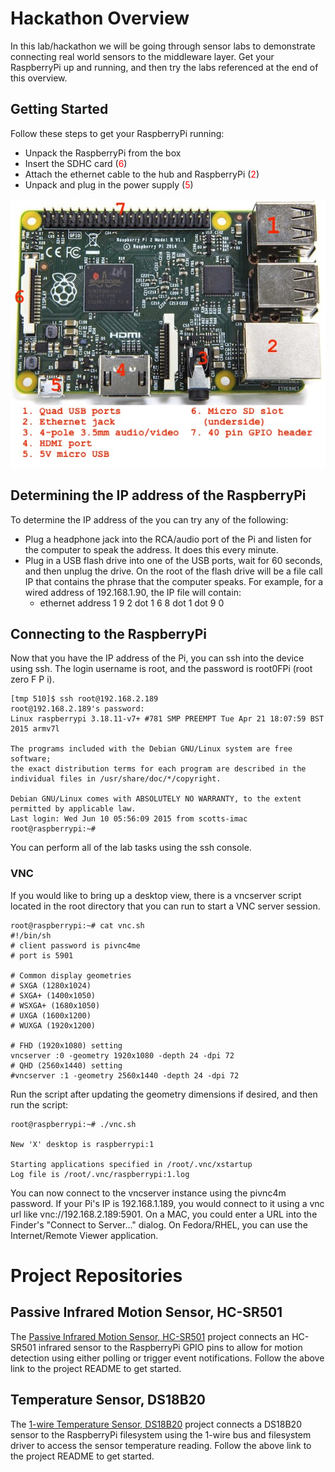 # Hackathon Overview
In this lab/hackathon we will be going through sensor labs to demonstrate connecting real world sensors to the middleware layer. Get your RaspberryPi up and running, and then try the labs referenced at the end of this overview.

## Getting Started
Follow these steps to get your RaspberryPi running:

* Unpack the RaspberryPi from the box
* Insert the SDHC card (<span style="color:red">6</span>)
* Attach the ethernet cable to the hub and RaspberryPi (<span style="color:red">2</span>)
* Unpack and plug in the power supply (<span style="color:red">5</span>)

![image](./images/Pi2View.jpg)


## Determining the IP address of the RaspberryPi
To determine the IP address of the you can try any of the following:

* Plug a headphone jack into the RCA/audio port of the Pi and listen for the computer to speak the address. It does this every minute.
* Plug in a USB flash drive into one of the USB ports, wait for 60 seconds, and then unplug the drive. On the root of the flash drive will be a file call IP that contains the phrase that the computer speaks. For example, for a wired address of 192.168.1.90, the IP file will contain:
	* ethernet address 1 9 2 dot 1 6 8 dot 1 dot 9 0

## Connecting to the RaspberryPi
Now that you have the IP address of the Pi, you can ssh into the device using ssh. The login username is root, and the password is root0FPi (root zero F P i).

	[tmp 510]$ ssh root@192.168.2.189
	root@192.168.2.189's password: 
	Linux raspberrypi 3.18.11-v7+ #781 SMP PREEMPT Tue Apr 21 18:07:59 BST 2015 armv7l
	
	The programs included with the Debian GNU/Linux system are free software;
	the exact distribution terms for each program are described in the
	individual files in /usr/share/doc/*/copyright.
	
	Debian GNU/Linux comes with ABSOLUTELY NO WARRANTY, to the extent
	permitted by applicable law.
	Last login: Wed Jun 10 05:56:09 2015 from scotts-imac
	root@raspberrypi:~#

You can perform all of the lab tasks using the ssh console.

### VNC
If you would like to bring up a desktop view, there is a vncserver script located in the root directory that you can run to start a VNC server session. 

	root@raspberrypi:~# cat vnc.sh 
	#!/bin/sh
	# client password is pivnc4me
	# port is 5901
	
	# Common display geometries
	# SXGA (1280x1024)
	# SXGA+ (1400x1050)
	# WSXGA+ (1680x1050)
	# UXGA (1600x1200)
	# WUXGA (1920x1200)
	
	# FHD (1920x1080) setting
	vncserver :0 -geometry 1920x1080 -depth 24 -dpi 72
	# QHD (2560x1440) setting
	#vncserver :1 -geometry 2560x1440 -depth 24 -dpi 72

Run the script after updating the geometry dimensions if desired, and then run the script:

	root@raspberrypi:~# ./vnc.sh 
	
	New 'X' desktop is raspberrypi:1
	
	Starting applications specified in /root/.vnc/xstartup
	Log file is /root/.vnc/raspberrypi:1.log
	
You can now connect to the vncserver instance using the pivnc4m password. If your Pi's IP is 192.168.1.189, you would connect to it using a vnc url like vnc://192.168.2.189:5901. On a MAC, you could enter a URL into the Finder's "Connect to Server..." dialog. On Fedora/RHEL, you can use the Internet/Remote Viewer application.

# Project Repositories

## Passive Infrared Motion Sensor, HC-SR501
The [Passive Infrared Motion Sensor, HC-SR501](https://github.com/burrsutter/rpi_HC-SR501/blob/master/README.md) project connects an HC-SR501 infrared sensor to the RaspberryPi GPIO pins to allow for motion detection using either polling or trigger event notifications. Follow the above link to the project README to get started.

## Temperature Sensor, DS18B20
The [1-wire Temperature Sensor, DS18B20](https://github.com/burrsutter/rpi_DS18B20/blob/master/README.md) project connects a DS18B20 sensor to the RaspberryPi filesystem using the 1-wire bus and filesystem driver to access the sensor temperature reading. Follow the above link to the project README to get started.
